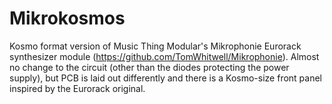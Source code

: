 # Mikrokosmos
Kosmo format version of Music Thing Modular's Mikrophonie Eurorack synthesizer module (https://github.com/TomWhitwell/Mikrophonie). Almost no change to the circuit (other than the diodes protecting the power supply), but PCB is laid out differently and there is a Kosmo-size front panel inspired by the Eurorack original.
